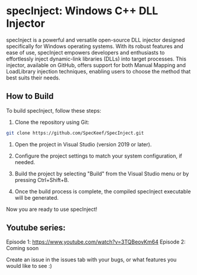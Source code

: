 # specInject: Windows C++ DLL Injector

specInject is a powerful and versatile open-source DLL injector designed specifically for Windows operating systems. With its robust features and ease of use, specInject empowers developers and enthusiasts to effortlessly inject dynamic-link libraries (DLLs) into target processes. This injector, available on GitHub, offers support for both Manual Mapping and LoadLibrary injection techniques, enabling users to choose the method that best suits their needs.

## How to Build

To build specInject, follow these steps:

1. Clone the repository using Git:

```bash
git clone https://github.com/SpecKeef/SpecInject.git
```

1.    Open the project in Visual Studio (version 2019 or later).

2.    Configure the project settings to match your system configuration, if needed.

3.    Build the project by selecting "Build" from the Visual Studio menu or by pressing Ctrl+Shift+B.

4.    Once the build process is complete, the compiled specInject executable will be generated.

Now you are ready to use specInject!


## Youtube series:

Episode 1: https://www.youtube.com/watch?v=3TQBeovKm64
Episode 2: Coming soon

Create an issue in the issues tab with your bugs, or what features you would like to see :)
